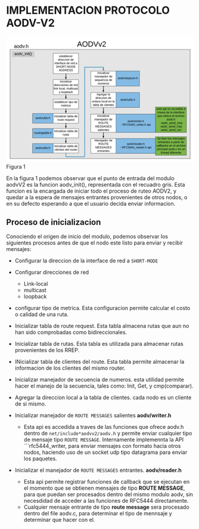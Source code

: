 # IMPLEMENTACION PROTOCOLO AODV-V2

![alt text](aodv2.png "Title")
Figura 1

En la figura 1 podemos observar que el punto de entrada del modulo aodvV2 es la funcion aodv_init(), representada con el recuadro gris.
Esta funcion es la encargada de iniciar todo el proceso de ruteo AODV2, y quedar a la espera de mensajes entrantes provenientes de otros nodos, o en su defecto esperando a que el usuario decida enviar informacion.


## Proceso de inicializacion

Conociendo el origen de inicio del modulo, podemos observar los siguientes procesos antes de que el nodo este listo para enviar y recibir mensajes:

- Configurar la direccion de la interface de red a ```SHORT-MODE```
- Configurar direcciones de red
  - Link-local
  - multicast
  - loopback
  
- configurar tipo de metrica. Esta configuracion permite calcular el costo o calidad de una ruta.
  
-  Inicializar tabla de route request. Esta tabla almacena rutas que aun no han sido comprobadas como bidireccionales.
  
-  Inicializar tabla de rutas. Esta tabla es utilizada para almacenar rutas provenientes de los RREP.
  
-  INicializar tabla de clientes del route. Esta tabla permite almacenar la informacion de los clientes del mismo router.
  
-  Inicializar manejador de secuencia de numeros. esta utilidad permite hacer el manejo de la secuencia, tales como: Init, Get, y cmp(comparar).
  
-  Agregar la direccion local a la tabla de clientes. cada nodo es un cliente de si mismo.
  
-  Inicializar manejador de ```ROUTE MESSAGES``` salientes  **aodv/writer.h**
   -  Esta api es accedida a traves de las funciones que ofrece aodv.h dentro de ```net/include*aodvv2/aodv.h``` y permite enviar cualquier tipo de mensaje tipo ```ROUTE MESSAGE```. Internamente implemennta la API ```rfc5444_writer, para enviar mensajes con formato hacia otros nodos, haciendo uso de un socket udp tipo datagrama para enviar los paquetes.
  

- Inicializar el manejador de ```ROUTE MESSAGES``` entrantes. **aodv/reader.h**
  - Esta api permite registrar funciones de callback que se ejecutan en el momento que se obtienen mensajes de tipo **ROUTE MESSAGE**, para que puedan ser procesados dentro del mismo modulo aodv, sin necesdidad de acceder a las funciones de RFC5444 directamente.
  - Cualquier mensaje entrante de tipo **route message** sera procesado dentro del file aodv.c, para determinar el tipo de mennsaje y determinar que hacer con el. 

   
